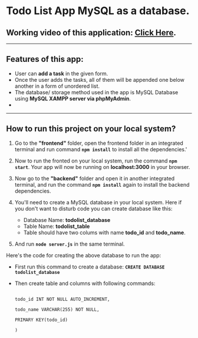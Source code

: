 # Todo List App MySQL as a database.

## Working video of this application: [Click Here](https://drive.google.com/file/d/1k2eRw5i5JjfxuUrvxFl5Ak92iW6DNBhc/view?usp=share_link).

<hr>

## Features of this app:

- User can **add a task** in the given form.
- Once the user adds the tasks, all of them will be appended one below another in a form of unordered list.
- The database/ storage method used in the app is MySQL Database using **MySQL XAMPP server via phpMyAdmin**.
-

<hr>

## How to run this project on your local system?

1. Go to the **"frontend"** folder, open the frontend folder in an integrated terminal and run command **`npm install`** to install all the dependencies.'

2. Now to run the fronted on your local system, run the command **`npm start`**. Your app will now be running on **localhost:3000** in your browser.

3. Now go to the **"backend"** folder and open it in another integrated terminal, and run the command **`npm install`** again to install the backend dependencies.

4. You'll need to create a MySQL database in your local system. Here if you don't want to disturb code you can create database like this:
   - Database Name: **todolist_database**
   - Table Name: **todolist_table**
   - Table should have two colums with name **todo_id** and **todo_name**.
5. And run **`node server.js`** in the same terminal.

Here's the code for creating the above database to run the app:

- First run this command to create a database:
  **`CREATE DATABASE todolist_database`**
- Then create table and columns with following commands:

  ```CREATE TABLE todolist_table(

  todo_id INT NOT NULL AUTO_INCREMENT,

  todo_name VARCHAR(255) NOT NULL,

  PRIMARY KEY(todo_id)

  )
  ```
